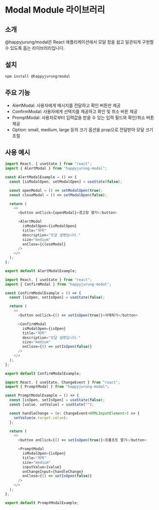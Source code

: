 # Modal Module 라이브러리

## 소개

@happyjurung/modal은 React 애플리케이션에서 모달 창을 쉽고 일관되게 구현할 수 있도록 돕는 라이브러리입니다.

## 설치

```bash
npm install @happyjurung/modal
```

## 주요 기능

- AlertModal: 사용자에게 메시지를 전달하고 확인 버튼만 제공
- ConfirmModal: 사용자에게 선택지를 제공하고 확인 및 취소 버튼 제공
- PromptModal: 사용자로부터 입력값을 받을 수 있는 입력 필드와 확인/취소 버튼 제공
- Option: small, medium, large 등의 크기 옵션을 prop으로 전달받아 모달 크기 조절

## 사용 예시

```js
import React, { useState } from "react";
import { AlertModal } from "happyjurung-modal";

const AlertModalExample = () => {
  const [isModalOpen, setModalOpen] = useState(false);

  const openModal = () => setModalOpen(true);
  const closeModal = () => setModalOpen(false);

  return (
    <>
      <button onClick={openModal}>경고창 열기</button>

      <AlertModal
        isModalOpen={isModalOpen}
        title="제목"
        description="모달 설명입니다."
        size="medium"
        onClose={closeModal}
      />
    </>
  );
};

export default AlertModalExample;

import React, { useState } from "react";
import { ConfirmModal } from "happyjurung-modal";

const ConfirmModalExample = () => {
  const [isOpen, setIsOpen] = useState(false);

  return (
    <>
      <button onClick={() => setIsOpen(true)}>삭제하기</button>

      <ConfirmModal
        isModalOpen={isOpen}
        title="제목"
        description="모달 설명입니다."
        size="medium"
        onClose={() => setIsOpen(false)}
      />
    </>
  );
};

export default ConfirmModalExample;

import React, { useState, ChangeEvent } from "react";
import { PromptModal } from "happyjurung-modal";

const PromptModalExample = () => {
  const [isOpen, setIsOpen] = useState(false);
  const [value, setValue] = useState("");

  const handleChange = (e: ChangeEvent<HTMLInputElement>) => {
    setValue(e.target.value);
  };

  return (
    <>
      <button onClick={() => setIsOpen(true)}>프롬프트 열기</button>

      <PromptModal
        isModalOpen={isOpen}
        title="제목"
        size="medium"
        inputValue={value}
        onChangeInput={handleChange}
        onClose={() => setIsOpen(false)}
      />
    </>
  );
};

export default PromptModalExample;


```
